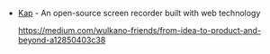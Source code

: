 - [Kap](https://github.com/wulkano/Kap) - An open-source screen recorder built with web technology

    https://medium.com/wulkano-friends/from-idea-to-product-and-beyond-a12850403c38
